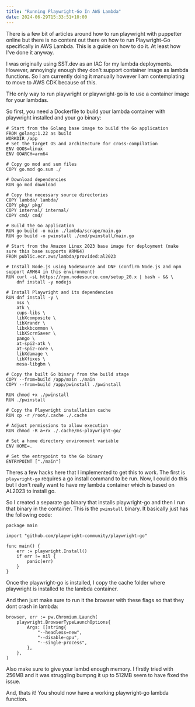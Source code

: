 ```yaml
---
title: "Running Playwright-Go In AWS Lambda"
date: 2024-06-29T15:33:51+10:00
---
```


There is a few bit of articles around how to run playwright with puppetter
online but there is no content out there on how to run Playwright-Go
specifically in AWS Lambda. This is a guide on how to do it. At least how I've
done it anyway.

I was originally using SST.dev as an IAC for my lambda deployments. However,
annoyingly enough they don't support container image as lambda functions. So I
am currently doing it manually however I am contemplating to move to AWS CDK
because of this.

THe only way to run playwright or playwright-go is to use a container image for
your lambdas.

So first, you need a Dockerfile to build your lambda container with playwright
installed and your go binary:

```
# Start from the Golang base image to build the Go application
FROM golang:1.22 as build
WORKDIR /app
# Set the target OS and architecture for cross-compilation
ENV GOOS=linux
ENV GOARCH=arm64

# Copy go mod and sum files
COPY go.mod go.sum ./

# Download dependencies
RUN go mod download

# Copy the necessary source directories
COPY lambda/ lambda/
COPY pkg/ pkg/
COPY internal/ internal/
COPY cmd/ cmd/

# Build the Go application
RUN go build -o main ./lambda/scrape/main.go
RUN go build -o pwinstall ./cmd/pwinstall/main.go

# Start from the Amazon Linux 2023 base image for deployment (make sure this base supports ARM64)
FROM public.ecr.aws/lambda/provided:al2023

# Install Node.js using NodeSource and DNF (confirm Node.js and npm support ARM64 in this environment)
RUN curl -sL https://rpm.nodesource.com/setup_20.x | bash - && \
    dnf install -y nodejs

# Install Playwright and its dependencies
RUN dnf install -y \
    nss \
    atk \
    cups-libs \
    libXcomposite \
    libXrandr \
    libxkbcommon \
    libXScrnSaver \
    pango \
    at-spi2-atk \
    at-spi2-core \
    libXdamage \
    libXfixes \
    mesa-libgbm \

# Copy the built Go binary from the build stage
COPY --from=build /app/main ./main
COPY --from=build /app/pwinstall ./pwinstall

RUN chmod +x ./pwinstall
RUN ./pwinstall

# Copy the Playwright installation cache
RUN cp -r /root/.cache ./.cache

# Adjust permissions to allow execution
RUN chmod -R a+rx ./.cache/ms-playwright-go/

# Set a home directory environment variable
ENV HOME=.

# Set the entrypoint to the Go binary
ENTRYPOINT ["./main"]
```

Theres a few hacks here that I implemented to get this to work. The first is
`playwright-go` requires a go install command to be run. Now, I could do this
but I don't really want to have my lambda container which is based on AL2023 to
install go.

So I created a separate go binary that installs playwright-go and then I run
that binary in the container. This is the `pwinstall` binary. It basically just
has the following code:

```golang
package main

import "github.com/playwright-community/playwright-go"

func main() {
	err := playwright.Install()
	if err != nil {
		panic(err)
	}
}
```

Once the playwright-go is installed, I copy the cache folder where playwright is
installed to the lambda container.

And then just make sure to run it the browser with these flags so that they dont
crash in lambda:

```golang
browser, err := pw.Chromium.Launch(
	playwright.BrowserTypeLaunchOptions{
		Args: []string{
			"--headless=new",
			"--disable-gpu",
			"--single-process",
		},
	},
)
```

Also make sure to give your lambd enough memory. I firstly tried with 256MB and
it was struggling bumpng it up to 512MB seem to have fixed the issue.

And, thats it! You should now have a working playwright-go lambda function.
